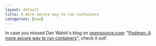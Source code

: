 ```yaml
---
layout: default
title: A more secure way to run containers
categories: [new]
---
```

 In case you missed Dan Walsh's blog on [opensource.com](https:opensource.com): "[Podman: A more secure way to run containers](https://opensource.com/article/18/10/podman-more-secure-way-run-containers)", check it out!
